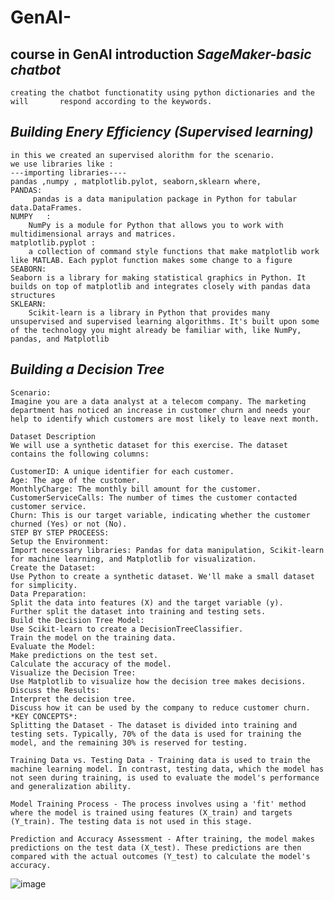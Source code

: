 # GenAI-
course in GenAI introduction
*SageMaker-basic chatbot*
--------------------------
    creating the chatbot functionatity using python dictionaries and the will       respond according to the keywords.
*Building Enery Efficiency (Supervised learning)*
--------------------------------------------------
    in this we created an supervised alorithm for the scenario.
    we use libraries like :
    ---importing libraries----
    pandas ,numpy , matplotlib.pylot, seaborn,sklearn where,
    PANDAS: 
         pandas is a data manipulation package in Python for tabular data.DataFrames. 
    NUMPY   :
        NumPy is a module for Python that allows you to work with  multidimensional arrays and matrices.
    matplotlib.pyplot :
        a collection of command style functions that make matplotlib work like MATLAB. Each pyplot function makes some change to a figure
    SEABORN:
    Seaborn is a library for making statistical graphics in Python. It builds on top of matplotlib and integrates closely with pandas data structures
    SKLEARN:
        Scikit-learn is a library in Python that provides many unsupervised and supervised learning algorithms. It's built upon some of the technology you might already be familiar with, like NumPy, pandas, and Matplotlib
*Building a Decision Tree*
------------------------------
    Scenario:
    Imagine you are a data analyst at a telecom company. The marketing department has noticed an increase in customer churn and needs your help to identify which customers are most likely to leave next month.

    Dataset Description
    We will use a synthetic dataset for this exercise. The dataset contains the following columns:

    CustomerID: A unique identifier for each customer.
    Age: The age of the customer.
    MonthlyCharge: The monthly bill amount for the customer.
    CustomerServiceCalls: The number of times the customer contacted customer service.
    Churn: This is our target variable, indicating whether the customer churned (Yes) or not (No).
    STEP BY STEP PROCEESS:
    Setup the Environment:
    Import necessary libraries: Pandas for data manipulation, Scikit-learn for machine learning, and Matplotlib for visualization.
    Create the Dataset:
    Use Python to create a synthetic dataset. We'll make a small dataset for simplicity.
    Data Preparation:
    Split the data into features (X) and the target variable (y).
    Further split the dataset into training and testing sets.
    Build the Decision Tree Model:
    Use Scikit-learn to create a DecisionTreeClassifier.
    Train the model on the training data.
    Evaluate the Model:
    Make predictions on the test set.
    Calculate the accuracy of the model.
    Visualize the Decision Tree:
    Use Matplotlib to visualize how the decision tree makes decisions.
    Discuss the Results:
    Interpret the decision tree.
    Discuss how it can be used by the company to reduce customer churn.
    *KEY CONCEPTS*:
    Splitting the Dataset - The dataset is divided into training and testing sets. Typically, 70% of the data is used for training the model, and the remaining 30% is reserved for testing.

    Training Data vs. Testing Data - Training data is used to train the machine learning model. In contrast, testing data, which the model has not seen during training, is used to evaluate the model's performance and generalization ability.

    Model Training Process - The process involves using a 'fit' method where the model is trained using features (X_train) and targets (Y_train). The testing data is not used in this stage.

    Prediction and Accuracy Assessment - After training, the model makes predictions on the test data (X_test). These predictions are then compared with the actual outcomes (Y_test) to calculate the model's accuracy.
![image](https://github.com/Tankala-Sai-Lahari/GenAI-/assets/99111736/02da8d67-dd04-4933-ba7d-799063711627)


